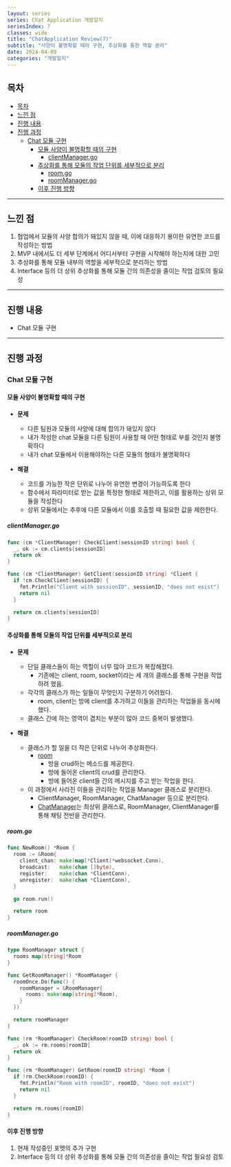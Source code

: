```yaml
---
layout: series
series: Chat Application 개발일지
seriesIndex: 7
classes: wide
title: "ChatApplication Review(7)"
subtitle: "사양이 불명확할 때의 구현, 추상화를 통한 역할 분리"
date: 2024-04-09
categories: "개발일지"
---
```


## 목차

- [목차](#목차)
- [느낀 점](#느낀-점)
- [진행 내용](#진행-내용)
- [진행 과정](#진행-과정)
  - [Chat 모듈 구현](#chat-모듈-구현)
    - [모듈 사양이 불명확할 때의 구현](#모듈-사양이-불명확할-때의-구현)
      - [clientManager.go](#clientmanagergo)
    - [추상화를 통해 모듈의 작업 단위를 세부적으로 분리](#추상화를-통해-모듈의-작업-단위를-세부적으로-분리)
      - [room.go](#roomgo)
      - [roomManager.go](#roommanagergo)
    - [이후 진행 방향](#이후-진행-방향)

---

## 느낀 점

1. 협업에서 모듈의 사양 합의가 돼있지 않을 때, 이에 대응하기 용이한 유연한 코드를 작성하는 방법
2. MVP 내에서도 더 세부 단계에서 어디서부터 구현을 시작해야 하는지에 대한 고민
3. 추상화를 통해 모듈 내부의 역할을 세부적으로 분리하는 방법
4. Interface 등의 더 상위 추상화를 통해 모듈 간의 의존성을 줄이는 작업 검토의 필요성

---

## 진행 내용

- Chat 모듈 구현

---

## 진행 과정

### Chat 모듈 구현

#### 모듈 사양이 불명확할 때의 구현

- **문제**
  - 다른 팀원과 모듈의 사양에 대해 합의가 돼있지 않다
  - 내가 작성한 chat 모듈을 다른 팀원이 사용할 때 어떤 형태로 부를 것인지 불명확하다
  - 내가 chat 모듈에서 이용해야하는 다른 모듈의 형태가 불명확하다

- **해결**
  - 코드를 가능한 작은 단위로 나누어 유연한 변경이 가능하도록 한다
  - 함수에서 파라미터로 받는 값을 특정한 형태로 제한하고, 이를 활용하는 상위 모듈을 작성한다
  - 상위 모듈에서는 추후에 다른 모듈에서 이를 호출할 때 필요한 값을 제한한다.

##### clientManager.go

```go
func (cm *ClientManager) CheckClient(sessionID string) bool {
  _, ok := cm.clients[sessionID]
  return ok
}

func (cm *ClientManager) GetClient(sessionID string) *Client {
  if !cm.CheckClient(sessionID) {
    fmt.Println("Client with sessionID", sessionID, "does not exist")
    return nil
  }

  return cm.clients[sessionID]
}
```

#### 추상화를 통해 모듈의 작업 단위를 세부적으로 분리

- **문제**
  - 단일 클래스들이 하는 역할이 너무 많아 코드가 복잡해졌다.
    - 기존에는 client, room, socket이라는 세 개의 클래스를 통해 구현을 작업하려 했음.
  - 각각의 클래스가 하는 일들이 무엇인지 구분하기 어려웠다.
    - room, client는 방에 client를 추가하고 이들을 관리하는 작업들을 동시에 했다.
  - 클래스 간에 하는 영역이 겹치는 부분이 많아 코드 중복이 발생했다.

- **해결**
  - 클래스가 할 일을 더 작은 단위로 나누어 추상화한다.
    - [room](https://github.com/kaestro/ChatApplication/blob/4-chat-%EB%AA%A8%EB%93%88-%EC%9E%91%EC%84%B1/myapp/internal/chat/room.go)
      - 방을 crud하는 메소드를 제공한다.
      - 방에 들어온 client의 crud를 관리한다.
      - 방에 들어온 client들 간의 메시지를 주고 받는 작업을 한다.
  - 이 과정에서 사라진 이들을 관리하는 작업을 Manager 클래스로 분리한다.
    - ClientManager, RoomManager, ChatManager 등으로 분리한다.
    - [ChatManager](https://github.com/kaestro/ChatApplication/blob/4-chat-%EB%AA%A8%EB%93%88-%EC%9E%91%EC%84%B1/myapp/internal/chat/chatManager.go)는 최상위 클래스로, RoomManager, ClientManager를 통해 채팅 전반을 관리한다.

##### room.go

```go
func NewRoom() *Room {
  room := &Room{
    client_chan: make(map[*Client]*websocket.Conn),
    broadcast:   make(chan []byte),
    register:    make(chan *ClientConn),
    unregister:  make(chan *ClientConn),
  }

  go room.run()

  return room
}
```

##### roomManager.go

```go
type RoomManager struct {
  rooms map[string]*Room
}

func GetRoomManager() *RoomManager {
  roomOnce.Do(func() {
    roomManager = &RoomManager{
      rooms: make(map[string]*Room),
    }
  })

  return roomManager
}

func (rm *RoomManager) CheckRoom(roomID string) bool {
  _, ok := rm.rooms[roomID]
  return ok
}

func (rm *RoomManager) GetRoom(roomID string) *Room {
  if !rm.CheckRoom(roomID) {
    fmt.Println("Room with roomID", roomID, "does not exist")
    return nil
  }

  return rm.rooms[roomID]
}
```

#### 이후 진행 방향

1. 현재 작성중인 포멧의 추가 구현
2. Interface 등의 더 상위 추상화를 통해 모듈 간의 의존성을 줄이는 작업 필요성 검토
